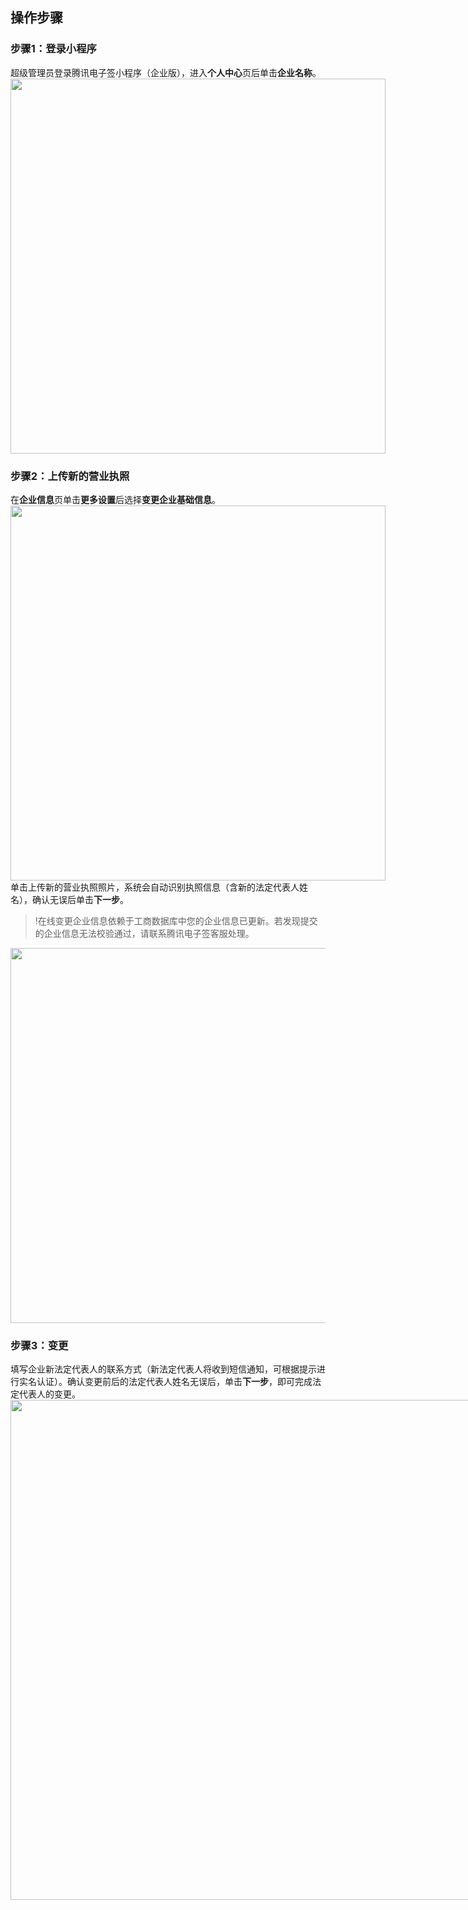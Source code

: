 ## 操作步骤
### 步骤1：登录小程序
超级管理员登录腾讯电子签小程序（企业版），进入**个人中心**页后单击**企业名称**。
<img style="width:600px; max-width: inherit;" src="https://qcloudimg.tencent-cloud.cn/raw/b28dc5c91c0ffaeafdaa8890cd9ec275.png" />

### 步骤2：上传新的营业执照
在**企业信息**页单击**更多设置**后选择**变更企业基础信息**。
<img style="width:600px; max-width: inherit;" src="https://qcloudimg.tencent-cloud.cn/raw/f09444c2aa71ec34c856e4483c7a602c.png" />
单击上传新的营业执照照片，系统会自动识别执照信息（含新的法定代表人姓名），确认无误后单击**下一步**。
>!在线变更企业信息依赖于工商数据库中您的企业信息已更新。若发现提交的企业信息无法校验通过，请联系腾讯电子签客服处理。

<img style="width:600px; max-width: inherit;" src="https://qcloudimg.tencent-cloud.cn/raw/cdc927c51f4da7d0a1e6b8acd0ab9f3c.png" />

### 步骤3：变更
填写企业新法定代表人的联系方式（新法定代表人将收到短信通知，可根据提示进行实名认证）。确认变更前后的法定代表人姓名无误后，单击**下一步**，即可完成法定代表人的变更。
<img style="width:800px; max-width: inherit;" src="https://qcloudimg.tencent-cloud.cn/raw/5d580a0ae1c4245ff2ec8ce0d92888f7.png" />

